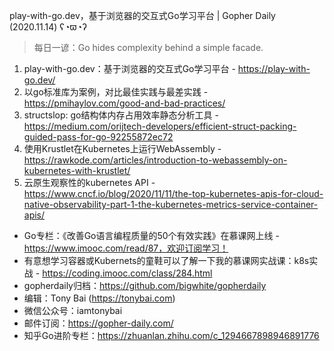 play-with-go.dev，基于浏览器的交互式Go学习平台 | Gopher Daily (2020.11.14) ʕ◔ϖ◔ʔ

>每日一谚：Go hides complexity behind a simple facade.

1. play-with-go.dev：基于浏览器的交互式Go学习平台 - https://play-with-go.dev/
2. 以go标准库为案例，对比最佳实践与最差实践 - https://pmihaylov.com/good-and-bad-practices/
3. structslop: go结构体内存占用效率静态分析工具 - https://medium.com/orijtech-developers/efficient-struct-packing-guided-pass-for-go-92255872ec72
4. 使用Krustlet在Kubernetes上运行WebAssembly - https://rawkode.com/articles/introduction-to-webassembly-on-kubernetes-with-krustlet/
5. 云原生观察性的kubernetes API - https://www.cncf.io/blog/2020/11/11/the-top-kubernetes-apis-for-cloud-native-observability-part-1-the-kubernetes-metrics-service-container-apis/

* Go专栏：《改善Go语言编程质量的50个有效实践》在慕课网上线 - https://www.imooc.com/read/87，欢迎订阅学习！ 
* 有意想学习容器或Kubernets的童鞋可以了解一下我的慕课网实战课：k8s实战 - https://coding.imooc.com/class/284.html
* gopherdaily归档：https://github.com/bigwhite/gopherdaily
* 编辑：Tony Bai (https://tonybai.com)
* 微信公众号：iamtonybai
* 邮件订阅：https://gopher-daily.com/
* 知乎Go进阶专栏：https://zhuanlan.zhihu.com/c_1294667898946891776


